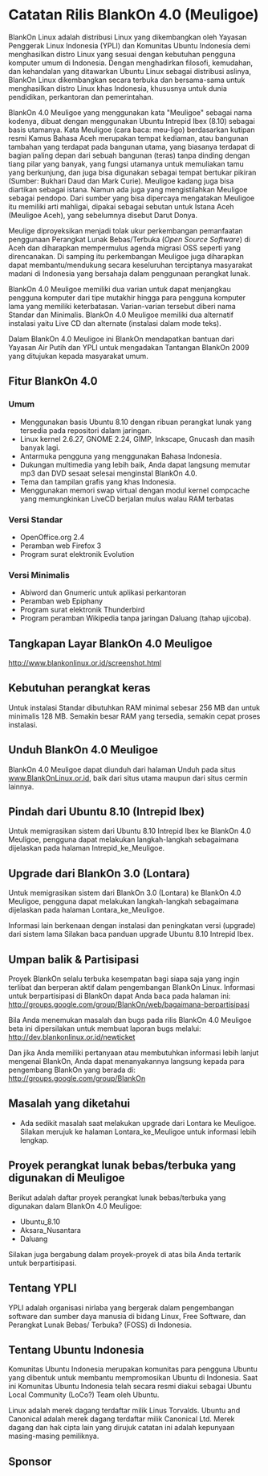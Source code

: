 # Catatan Rilis BlankOn 4.0 (Meuligoe)

BlankOn Linux adalah distribusi Linux yang dikembangkan oleh Yayasan Penggerak Linux Indonesia (YPLI) dan Komunitas Ubuntu Indonesia demi menghasilkan distro
Linux yang sesuai dengan kebutuhan pengguna komputer umum di Indonesia. Dengan menghadirkan filosofi, kemudahan, dan kehandalan yang ditawarkan Ubuntu Linux sebagai distribusi aslinya, BlankOn Linux dikembangkan secara terbuka dan bersama-sama untuk menghasilkan distro Linux khas Indonesia, khususnya untuk
dunia pendidikan, perkantoran dan pemerintahan.

BlankOn 4.0 Meuligoe yang menggunakan kata "Meuligoe" sebagai nama kodenya, dibuat dengan menggunakan Ubuntu Intrepid Ibex (8.10) sebagai basis utamanya.
Kata Meuligoe (cara baca: meu-ligo) berdasarkan kutipan resmi Kamus Bahasa Aceh merupakan tempat kediaman, atau bangunan tambahan yang terdapat pada bangunan
utama, yang biasanya terdapat di bagian paling depan dari sebuah bangunan (teras) tanpa dinding dengan tiang pilar yang banyak, yang fungsi utamanya untuk memuliakan tamu yang berkunjung, dan juga bisa digunakan sebagai tempat bertukar pikiran (Sumber: Bukhari Daud dan Mark Curie). Meuligoe kadang juga
bisa diartikan sebagai istana. Namun ada juga yang mengistilahkan Meuligoe sebagai pendopo. Dari sumber yang bisa dipercaya mengatakan Meuligoe itu
memiliki arti mahligai, dipakai sebagai sebutan untuk Istana Aceh (Meuligoe Aceh), yang sebelumnya disebut Darut Donya.

Meulige diproyeksikan menjadi tolak ukur perkembangan pemanfaatan penggunaan Perangkat Lunak Bebas/Terbuka (*Open Source Software*) di Aceh dan diharapkan
mempermulus agenda migrasi OSS seperti yang direncanakan. Di samping itu perkembangan Meuligoe juga diharapkan dapat membantu/mendukung secara keseluruhan terciptanya masyarakat madani di Indonesia yang bersahaja dalam penggunaan perangkat lunak.

BlankOn 4.0 Meuligoe memiliki dua varian untuk dapat menjangkau pengguna komputer dari tipe mutakhir hingga para pengguna komputer lama yang memiliki
keterbatasan. Varian-varian tersebut diberi nama Standar dan Minimalis. BlankOn 4.0 Meuligoe memiliki dua alternatif instalasi yaitu Live CD dan alternate
(instalasi dalam mode teks).

Dalam BlankOn 4.0 Meuligoe ini BlankOn mendapatkan bantuan dari Yayasan Air Putih dan YPLI untuk mengadakan Tantangan BlankOn 2009 yang ditujukan kepada
masyarakat umum.

## Fitur BlankOn 4.0
### Umum
   * Menggunakan basis Ubuntu 8.10 dengan ribuan perangkat lunak yang tersedia pada repositori dalam jaringan.
   * Linux kernel 2.6.27, GNOME 2.24, GIMP, Inkscape, Gnucash dan masih banyak       lagi.
   * Antarmuka pengguna yang menggunakan Bahasa Indonesia.
   * Dukungan multimedia yang lebih baik, Anda dapat langsung memutar mp3 dan DVD sesaat selesai menginstal BlankOn 4.0.
   * Tema dan tampilan grafis yang khas Indonesia.
   * Menggunakan memori swap virtual dengan modul kernel compcache yang memungkinkan LiveCD berjalan mulus walau RAM terbatas

### Versi Standar
   * OpenOffice.org 2.4
   * Peramban web Firefox 3
   * Program surat elektronik Evolution

### Versi Minimalis
   * Abiword dan Gnumeric untuk aplikasi perkantoran
   * Peramban web Epiphany
   * Program surat elektronik Thunderbird
   * Program peramban Wikipedia tanpa jaringan Daluang (tahap ujicoba).

## Tangkapan Layar BlankOn 4.0 Meuligoe
http://www.blankonlinux.or.id/screenshot.html

## Kebutuhan perangkat keras
Untuk instalasi Standar dibutuhkan RAM minimal sebesar 256 MB dan untuk minimalis 128 MB. Semakin besar RAM yang tersedia, semakin cepat proses
instalasi.

## Unduh BlankOn 4.0 Meuligoe
BlankOn 4.0 Meuligoe dapat diunduh dari halaman Unduh pada situs ​www.BlankOnLinux.or.id, baik dari situs utama maupun dari situs cermin
lainnya.

## Pindah dari Ubuntu 8.10 (Intrepid Ibex)
Untuk memigrasikan sistem dari Ubuntu 8.10 Intrepid Ibex ke BlankOn 4.0 Meuligoe, pengguna dapat melakukan langkah-langkah sebagaimana dijelaskan pada
halaman ​Intrepid_ke_Meuligoe.

## Upgrade dari BlankOn 3.0 (Lontara)
Untuk memigrasikan sistem dari BlankOn 3.0 (Lontara) ke BlankOn 4.0 Meuligoe, pengguna dapat melakukan langkah-langkah sebagaimana dijelaskan pada halaman
​Lontara_ke_Meuligoe.

Informasi lain berkenaan dengan instalasi dan peningkatan versi (upgrade) dari sistem lama Silakan baca panduan upgrade Ubuntu 8.10 Intrepid Ibex.

## Umpan balik & Partisipasi
Proyek BlankOn selalu terbuka kesempatan bagi siapa saja yang ingin terlibat dan berperan aktif dalam pengembangan BlankOn Linux. Informasi untuk
berpartisipasi di BlankOn dapat Anda baca pada halaman ini: ​http://groups.google.com/group/BlankOn/web/bagaimana-berpartisipasi

Bila Anda menemukan masalah dan bugs pada rilis BlankOn 4.0 Meuligoe beta ini dipersilakan untuk membuat laporan bugs melalui:
​http://dev.blankonlinux.or.id/newticket

Dan jika Anda memiliki pertanyaan atau membutuhkan informasi lebih lanjut mengenai BlankOn, Anda dapat menanyakannya langsung kepada para pengembang
BlankOn yang berada di: ​http://groups.google.com/group/BlankOn

## Masalah yang diketahui
* Ada sedikit masalah saat melakukan upgrade dari Lontara ke Meuligoe.
  Silakan merujuk ke halaman ​Lontara_ke_Meuligoe untuk informasi lebih lengkap.

## Proyek perangkat lunak bebas/terbuka yang digunakan di Meuligoe
Berikut adalah daftar proyek perangkat lunak bebas/terbuka yang digunakan dalam
BlankOn 4.0 Meuligoe:
   * ​Ubuntu_8.10
   * ​Aksara_Nusantara
   * ​Daluang

Silakan juga bergabung dalam proyek-proyek di atas bila Anda tertarik untuk berpartisipasi.

## Tentang YPLI
YPLI adalah organisasi nirlaba yang bergerak dalam pengembangan software dan sumber daya manusia di bidang Linux, Free Software, dan Perangkat Lunak Bebas/
Terbuka? (FOSS) di Indonesia.

## Tentang Ubuntu Indonesia
Komunitas Ubuntu Indonesia merupakan komunitas para pengguna Ubuntu yang dibentuk untuk membantu mempromosikan Ubuntu di Indonesia. Saat ini Komunitas
Ubuntu Indonesia telah secara resmi diakui sebagai Ubuntu Local Community (LoCo?) Team oleh Ubuntu.

Linux adalah merek dagang terdaftar milik Linus Torvalds. Ubuntu and Canonical adalah merek dagang terdaftar milik Canonical Ltd. Merek dagang dan hak cipta
lain yang dirujuk catatan ini adalah kepunyaan masing-masing pemiliknya.

## Sponsor


